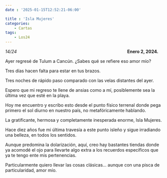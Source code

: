 ```yaml
---
date : '2025-01-15T12:52:21-06:00'

title : 'Isla Mujeres'
categories:
    - Cartas
tags: 
    - Los24
---
```

*14/24* &nbsp; &nbsp; &nbsp; &nbsp; &nbsp; &nbsp; &nbsp; &nbsp; &nbsp; &nbsp; &nbsp; &nbsp; &nbsp; &nbsp; &nbsp; &nbsp;&nbsp; &nbsp; &nbsp; &nbsp;&nbsp; &nbsp; &nbsp; &nbsp;&nbsp; &nbsp; &nbsp; &nbsp;&nbsp; &nbsp; &nbsp; &nbsp;&nbsp; &nbsp; &nbsp; &nbsp;&nbsp; &nbsp; &nbsp; &nbsp;&nbsp; &nbsp; &nbsp; &nbsp;&nbsp; &nbsp; &nbsp; &nbsp;&nbsp; **Enero 2, 2024.**

Ayer regresé de Tulum a Cancún. ¿Sabes qué se refiere eso amor mío?

Tres días hacen falta para estar en tus brazos.

Tres noches de rápido paso comparado con las velas distantes del ayer. 

Espero que mi regreso te llene de ansias como a mí, posiblemente sea la última vez que esté en la playa.

Hoy me encuentro y escribo esto desde el punto físico terrenal donde pega primero el sol diurno en nuestro país, no metafóricamente hablando.

La gratificante, hermosa y completamente inesperada enorme, Isla Mujeres.

Hace diez años fue mi última travesía a este punto isleño y sigue irradiando una belleza, en todos los sentidos.

Aunque predomina la dolarización, aquí, creo hay bastantes tiendas donde ya acomodé el ojo para llevarte algo extra a los recuerdos específicos que ya te tengo ente mis pertenencias.

Particularmente quiero llevar las cosas clásicas... aunque con una pisca de particularidad, amor mío.


